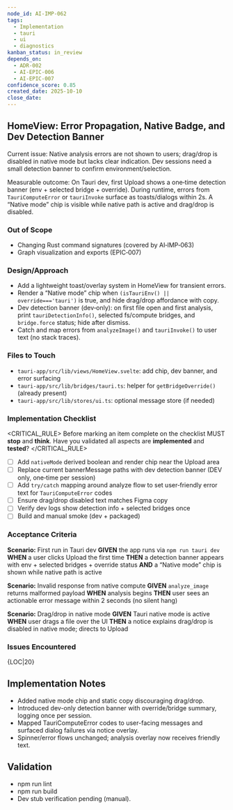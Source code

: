```yaml
---
node_id: AI-IMP-062
tags:
  - Implementation
  - tauri
  - ui
  - diagnostics
kanban_status: in_review
depends_on:
  - ADR-002
  - AI-EPIC-006
  - AI-EPIC-007
confidence_score: 0.85
created_date: 2025-10-10
close_date:
---
```


## HomeView: Error Propagation, Native Badge, and Dev Detection Banner

Current issue: Native analysis errors are not shown to users; drag/drop is disabled in native mode but lacks clear indication. Dev sessions need a small detection banner to confirm environment/selection.

Measurable outcome: On Tauri dev, first Upload shows a one‑time detection banner (env + selected bridge + override). During runtime, errors from `TauriComputeError` or `tauriInvoke` surface as toasts/dialogs within 2s. A “Native mode” chip is visible while native path is active and drag/drop is disabled.

### Out of Scope
- Changing Rust command signatures (covered by AI‑IMP‑063)
- Graph visualization and exports (EPIC‑007)

### Design/Approach  
- Add a lightweight toast/overlay system in HomeView for transient errors.
- Render a “Native mode” chip when `(isTauriEnv() || override==='tauri')` is true, and hide drag/drop affordance with copy.
- Dev detection banner (dev‑only): on first file open and first analysis, print `tauriDetectionInfo()`, selected fs/compute bridges, and `bridge.force` status; hide after dismiss.
- Catch and map errors from `analyzeImage()` and `tauriInvoke()` to user text (no stack traces).

### Files to Touch
- `tauri-app/src/lib/views/HomeView.svelte`: add chip, dev banner, and error surfacing
- `tauri-app/src/lib/bridges/tauri.ts`: helper for `getBridgeOverride()` (already present)
- `tauri-app/src/lib/stores/ui.ts`: optional message store (if needed)

### Implementation Checklist
<CRITICAL_RULE>
Before marking an item complete on the checklist MUST **stop** and **think**. Have you validated all aspects are **implemented** and **tested**? 
</CRITICAL_RULE> 
- [ ] Add `nativeMode` derived boolean and render chip near the Upload area
- [ ] Replace current bannerMessage paths with dev detection banner (DEV only, one‑time per session)
- [ ] Add `try/catch` mapping around analyze flow to set user‑friendly error text for `TauriComputeError` codes
- [ ] Ensure drag/drop disabled text matches Figma copy
- [ ] Verify dev logs show detection info + selected bridges once
- [ ] Build and manual smoke (dev + packaged)

### Acceptance Criteria
**Scenario:** First run in Tauri dev
**GIVEN** the app runs via `npm run tauri dev`
**WHEN** a user clicks Upload the first time
**THEN** a detection banner appears with env + selected bridges + override status
**AND** a “Native mode” chip is shown while native path is active

**Scenario:** Invalid response from native compute
**GIVEN** `analyze_image` returns malformed payload
**WHEN** analysis begins
**THEN** user sees an actionable error message within 2 seconds (no silent hang)

**Scenario:** Drag/drop in native mode
**GIVEN** Tauri native mode is active
**WHEN** user drags a file over the UI
**THEN** a notice explains drag/drop is disabled in native mode; directs to Upload

### Issues Encountered 
{LOC|20}


## Implementation Notes

- Added native mode chip and static copy discouraging drag/drop.
- Introduced dev-only detection banner with override/bridge summary, logging once per session.
- Mapped TauriComputeError codes to user-facing messages and surfaced dialog failures via notice overlay.
- Spinner/error flows unchanged; analysis overlay now receives friendly text.

## Validation

- npm run lint
- npm run build
- Dev stub verification pending (manual).
